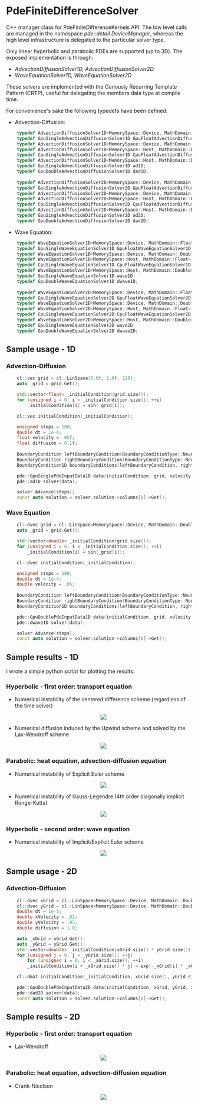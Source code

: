 # PdeFiniteDifferenceSolver
C++ manager class for PdeFiniteDifferenceKernels API. The low level calls are managed in the namespace <i>pde::detail DeviceManager</i>, whereas the high level infrastructure is delegated to the particular solver type. 

Only linear hyperbolic and parabolic PDEs are supported (up to 3D). The exposed implementation is through:
- <i>AdvectionDiffusionSolver1D, AdvectionDiffusionSolver2D</i>
- <i>WaveEquationSolver1D, WaveEquationSolver2D</i>

These solvers are implemented with the Curiously Recurring Template Pattern (CRTP), useful for delegating the members data type at compile time.

For convenience's sake the following typedefs have been defined:

- Advection-Diffusion:
```c++
	typedef AdvectionDiffusionSolver1D<MemorySpace::Device, MathDomain::Float> GpuSingleAdvectionDiffusionSolver1D;
	typedef GpuSingleAdvectionDiffusionSolver1D GpuFloatAdvectionDiffusionSolver1D;
	typedef AdvectionDiffusionSolver1D<MemorySpace::Device, MathDomain::Double> GpuDoubleAdvectionDiffusionSolver1D;
	typedef AdvectionDiffusionSolver1D<MemorySpace::Host, MathDomain::Float> CpuSingleAdvectionDiffusionSolver1D;
	typedef CpuSingleAdvectionDiffusionSolver1D CpuFloatAdvectionDiffusionSolver1D;
	typedef AdvectionDiffusionSolver1D<MemorySpace::Host, MathDomain::Double> CpuDoubleAdvectionDiffusionSolver1D;
	typedef GpuSingleAdvectionDiffusionSolver1D ad1D;
	typedef GpuDoubleAdvectionDiffusionSolver1D dad1D;
  
	typedef AdvectionDiffusionSolver2D<MemorySpace::Device, MathDomain::Float> GpuSingleAdvectionDiffusionSolver2D;
	typedef GpuSingleAdvectionDiffusionSolver2D GpuFloatAdvectionDiffusionSolver2D;
	typedef AdvectionDiffusionSolver2D<MemorySpace::Device, MathDomain::Double> GpuDoubleAdvectionDiffusionSolver2D;
	typedef AdvectionDiffusionSolver2D<MemorySpace::Host, MathDomain::Float> CpuSingleAdvectionDiffusionSolver2D;
	typedef CpuSingleAdvectionDiffusionSolver2D CpuFloatAdvectionDiffusionSolver2D;
	typedef AdvectionDiffusionSolver2D<MemorySpace::Host, MathDomain::Double> CpuDoubleAdvectionDiffusionSolver2D;
	typedef GpuSingleAdvectionDiffusionSolver2D ad2D;
	typedef GpuDoubleAdvectionDiffusionSolver2D dad2D;
```

- Wave Equation:
```c++
	typedef WaveEquationSolver1D<MemorySpace::Device, MathDomain::Float> GpuSingleWaveEquationSolver1D;
	typedef GpuSingleWaveEquationSolver1D GpuFloatWaveEquationSolver1D;
	typedef WaveEquationSolver1D<MemorySpace::Device, MathDomain::Double> GpuDoubleWaveEquationSolver1D;
	typedef WaveEquationSolver1D<MemorySpace::Host, MathDomain::Float> CpuSingleWaveEquationSolver1D;
	typedef CpuSingleWaveEquationSolver1D CpuFloatWaveEquationSolver1D;
	typedef WaveEquationSolver1D<MemorySpace::Host, MathDomain::Double> CpuDoubleSolver1D;
	typedef GpuSingleWaveEquationSolver1D wave1D;
	typedef GpuDoubleWaveEquationSolver1D dwave1D;
  
	typedef WaveEquationSolver2D<MemorySpace::Device, MathDomain::Float> GpuSingleWaveEquationSolver2D;
	typedef GpuSingleWaveEquationSolver2D GpuFloatWaveEquationSolver2D;
	typedef WaveEquationSolver2D<MemorySpace::Device, MathDomain::Double> GpuDoubleWaveEquationSolver2D;
	typedef WaveEquationSolver2D<MemorySpace::Host, MathDomain::Float> CpuSingleWaveEquationSolver2D;
	typedef CpuSingleWaveEquationSolver2D CpuFloatWaveEquationSolver2D;
	typedef WaveEquationSolver2D<MemorySpace::Host, MathDomain::Double> CpuDoubleSolver2D;
	typedef GpuSingleWaveEquationSolver2D wave2D;
	typedef GpuDoubleWaveEquationSolver2D dwave2D;
```

## Sample usage - 1D
### Advection-Diffusion
```c++
	cl::vec grid = cl::LinSpace(0.0f, 1.0f, 128);
	auto _grid = grid.Get();

	std::vector<float> _initialCondition(grid.size());
	for (unsigned i = 0; i < _initialCondition.size(); ++i)
		_initialCondition[i] = sin(_grid[i]);

	cl::vec initialCondition(_initialCondition);

	unsigned steps = 100;
	double dt = 1e-4;
	float velocity = .05f;
	float diffusion = 0.1f;
	
	BoundaryCondition leftBoundaryCondition(BoundaryConditionType::Neumann, 0.0);
	BoundaryCondition rightBoundaryCondition(BoundaryConditionType::Neumann, 0.0);
	BoundaryCondition1D boundaryConditions(leftBoundaryCondition, rightBoundaryCondition);

	pde::GpuSinglePdeInputData1D data(initialCondition, grid, velocity, diffusion, dt, solverType, SpaceDiscretizerType::Centered, boundaryConditions);
	pde::ad1D solver(data);

	solver.Advance(steps);
	const auto solution = solver.solution->columns[0]->Get();
```

### Wave Equation
```c++
	cl::dvec grid = cl::LinSpace<MemorySpace::Device, MathDomain::Double>(0.0, 1.0, 128);
	auto _grid = grid.Get();

	std::vector<double> _initialCondition(grid.size());
	for (unsigned i = 0; i < _initialCondition.size(); ++i)
		_initialCondition[i] = sin(_grid[i]);

	cl::dvec initialCondition(_initialCondition);

	unsigned steps = 100;
	double dt = 1e-4;
	double velocity = .05;
	
	BoundaryCondition leftBoundaryCondition(BoundaryConditionType::Neumann, 0.0);
	BoundaryCondition rightBoundaryCondition(BoundaryConditionType::Neumann, 0.0);
	BoundaryCondition1D boundaryConditions(leftBoundaryCondition, rightBoundaryCondition);

	pde::GpuDoublePdeInputData1D data(initialCondition, grid, velocity, diffusion, dt, solverType, SpaceDiscretizerType::Centered, boundaryConditions);
	pde::dwave1D solver(data);

	solver.Advance(steps);
	const auto solution = solver.solution->columns[0]->Get();
```

## Sample results - 1D
I wrote a simple python script for plotting the results:

### Hyperbolic - first order: transport equation
- Numerical instability of the centered difference scheme (regardless of the time solver) <p align="center"> <img src="https://raw.githubusercontent.com/pmontalb/PdeFiniteDifferenceSolver/master/instability_compressed.gif"> </p>
- Numerical diffusion induced by the Upwind scheme and solved by the Lax-Wendroff scheme <p align="center"> <img src="https://raw.githubusercontent.com/pmontalb/PdeFiniteDifferenceSolver/master/numericalDiffusion_compressed.gif"> </p>

### Parabolic: heat equation, advection-diffusion equation
- Numerical instability of Explicit Euler scheme <p align="center"> <img src="https://raw.githubusercontent.com/pmontalb/PdeFiniteDifferenceSolver/master/diffusionInstability_compressed.gif"> </p>
- Numerical instability of Gauss-Legendre (4th order diagonally implicit Runge-Kutta) <p align="center"> <img src="https://raw.githubusercontent.com/pmontalb/PdeFiniteDifferenceSolver/master/rungeKuttaFourthOrderImplicitDiffusionInstability_compressed.gif"> </p>

### Hyperbolic - second order: wave equation
- Numerical instability of Implicit/Explicit Euler scheme <p align="center"> <img src="https://raw.githubusercontent.com/pmontalb/PdeFiniteDifferenceSolver/master/waveInstability1D_compressed.gif"> </p>

## Sample usage - 2D
### Advection-Diffusion
```c++
	cl::dvec xGrid = cl::LinSpace<MemorySpace::Device, MathDomain::Double>(0.0f, 1.0f, 32u);
	cl::dvec yGrid = cl::LinSpace<MemorySpace::Device, MathDomain::Double>(0.0f, 1.0f, 32u);
	double dt = 1e-5;
	double xVelocity = .02;
	double yVelocity = .05;
	double diffusion = 1.0;

	auto _xGrid = xGrid.Get();
	auto _yGrid = yGrid.Get();
	std::vector<double> _initialCondition(xGrid.size() * yGrid.size());
	for (unsigned j = 0; j < _yGrid.size(); ++j)
	    for (unsigned i = 0; i < _xGrid.size(); ++i)
		_initialCondition[i + _xGrid.size() * j] = exp(-_xGrid[i] * _xGrid[i] - _yGrid[i] * _yGrid[i]);

	cl::dmat initialCondition(_initialCondition, xGrid.size(), yGrid.size());

	pde::GpuDoublePdeInputData2D data(initialCondition, xGrid, yGrid, xVelocity, yVelocity, diffusion, dt, solverType, SpaceDiscretizerType::Centered, boundaryConditions);
	pde::dad2D solver(data);
	const auto solution = solver.solution->columns[0]->Get();
```

## Sample results - 2D
### Hyperbolic - first order: transport equation
- Lax-Wendroff <p align="center"> <img src="https://raw.githubusercontent.com/pmontalb/PdeFiniteDifferenceSolver/master/transport2d_compressed.gif"> </p>

### Parabolic: heat equation, advection-diffusion equation
- Crank-Nicolson <p align="center"> <img src="https://raw.githubusercontent.com/pmontalb/PdeFiniteDifferenceSolver/master/diffusion2d_compressed.gif"> </p>

